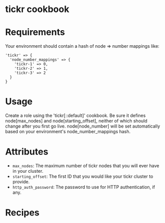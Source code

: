 # tickr cookbook

# Requirements

Your environment should contain a hash of node => number mappings like:

    'tickr' => {
      'node_number_mappings' => {
        'tickr-1' => 0,
        'tickr-2' => 1,
        'tickr-3' => 2
      }
    }

# Usage

Create a role using the 'tickr[::default]' cookbook. Be sure it defines
node[max_nodes] and node[starting_offset], neither of which should change
after you first go live. node[node_number] will be set automatically based on
your environment's node_number_mappings hash.

# Attributes

* `max_nodes`: The maximum number of tickr nodes that you will ever have in your
cluster.
* `starting_offset`: The first ID that you would like your tickr cluster to
provide.
* `http_auth_password`: The password to use for HTTP authentication, if any.

# Recipes
